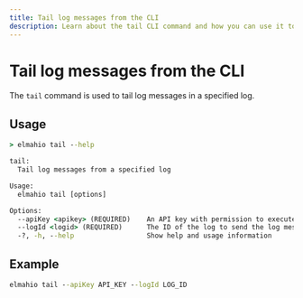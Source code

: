 ```yaml
---
title: Tail log messages from the CLI
description: Learn about the tail CLI command and how you can use it to monitor your elmah.io logs from the command line. Inspect errors from the console.
---
```


# Tail log messages from the CLI

The `tail` command is used to tail log messages in a specified log.

## Usage

```cmd
> elmahio tail --help

tail:
  Tail log messages from a specified log

Usage:
  elmahio tail [options]

Options:
  --apiKey <apikey> (REQUIRED)    An API key with permission to execute the command
  --logId <logid> (REQUIRED)      The ID of the log to send the log message to
  -?, -h, --help                  Show help and usage information
```

## Example

```cmd
elmahio tail --apiKey API_KEY --logId LOG_ID
```